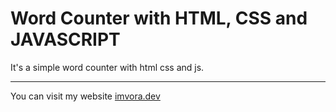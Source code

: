 # Word Counter with HTML, CSS and JAVASCRIPT

It's a simple word counter with html css and js.

----

You can visit my website [imvora.dev](https://www.imvora.dev)